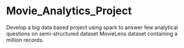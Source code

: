 # Movie_Analytics_Project
Develop a big data based project using spark to answer few analytical questions on semi-structured dataset MovieLens dataset containing a million records.
